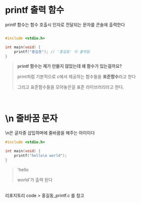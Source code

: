 # printf 출력 함수

printf 함수는 함수 호출시 인자로 전달되는 문자를 콘솔에 출력한다

```c

#include <stdio.h>

int main(void) {
    printf("홍길동"); // '홍길동' 이 출력됨
}
```

> **printf 함수는 제가 만들지 않았는데 왜 함수가 있는걸까요?**
> 
> print처럼 기본적으로 c에서 제공하는 함수들을 **표준함수**라고 한다
> 
> 그리고 표준함수들을 모아놓은걸 표준 라이브러리라고 한다.

<br>

# \n 줄바꿈 문자

\n은 글자중 삽입하며에 줄바꿈을 해주는 아이이다

```c
#include <stdio.h>

int main(void) {
    printf("hello\n world");
}
```

> 'hello
> 
> world'가 출력 된다

<br>
리포지토리 code > 홍길동_printf.c 를 참고